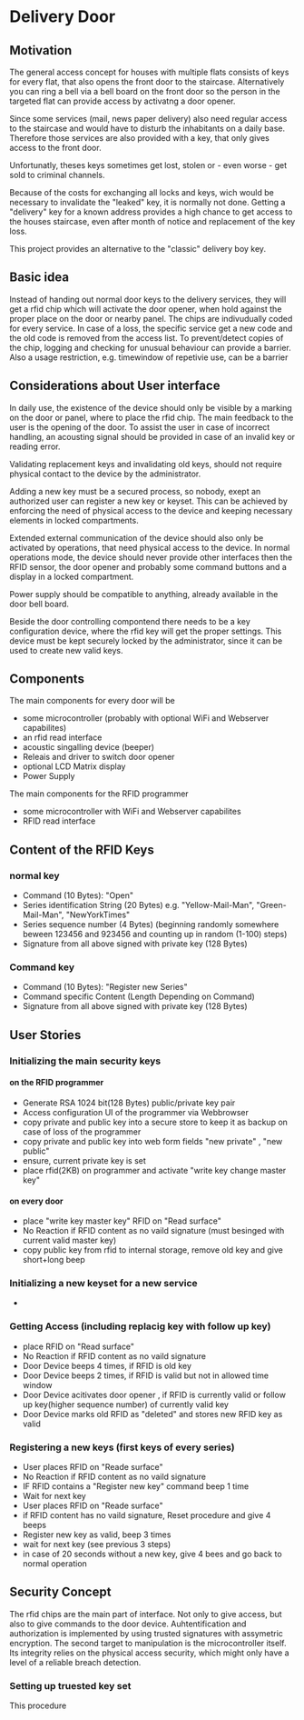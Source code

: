# Delivery Door

## Motivation

The general access concept for houses with multiple flats consists of keys for every flat, 
that also opens the front door to the staircase. Alternatively you can  ring a bell via a bell board on the front door so the person in 
the targeted flat can provide access by activatng a door opener.

Since some services (mail, news paper delivery) also need regular access to the staircase and would have to 
disturb the inhabitants on a daily base. Therefore those services are also provided with a key, that only gives access to the front door.

Unfortunatly, theses keys sometimes get lost, stolen or - even worse - get sold to criminal channels.

Because of the costs for exchanging all locks and keys, wich would be necessary to invalidate the "leaked" key, it is normally not done. 
Getting a "delivery" key for a known address  provides a high chance to get access to the houses staircase, even after month of notice and replacement of the key loss.

This project provides an alternative to the "classic" delivery boy key.

## Basic idea

Instead of handing out normal door keys to the delivery services, they will get a rfid chip which will activate the door opener, when hold against the proper place on the door or nearby panel.
The chips are indivudually coded for every service. In case of a loss, the specific service get a new code  and the old code is removed from the access list.
To prevent/detect copies of the chip, logging and checking for unusual behaviour can provide a barrier. Also a usage restriction, e.g. timewindow of repetivie use, can be a barrier 

## Considerations about User interface 

In daily use, the existence of the device should only be visible by a marking on the door or panel, where to place the rfid chip. The main feedback to the user is the opening of the door. To assist the user in case of incorrect handling, an acousting signal should be provided in case of an invalid key or reading error.

Validating replacement keys and invalidating old keys, should not require physical contact to the device by the administrator.

Adding a new key must be a secured process, so nobody, exept an authorized user can register a new key or keyset. This can be achieved by enforcing the need of physical access to the device and keeping necessary elements in locked compartments.

Extended external communication of the device should also only be activated by operations, that need physical access to the device. In normal operations mode, the device should never provide other interfaces then the RFID sensor, the door opener and probably some command buttons and a display in a locked compartment.

Power supply should be compatible to anything, already available in the door bell board.

Beside the door controlling compontend there needs to be a key configuration device, where the rfid key will get the proper settings. This device must be kept securely locked by the administrator, since it can be used to create new valid keys.

## Components

The main components for every door will be
* some microcontroller (probably with optional WiFi and Webserver capabilites)
* an rfid read interface
* acoustic singalling device (beeper)
* Releais and driver to switch door opener
* optional LCD Matrix display
* Power Supply

The main components for the RFID programmer
* some microcontroller with WiFi and Webserver capabilites
* RFID read interface

## Content of the RFID Keys
### normal key
* Command (10 Bytes): "Open"
* Series identification String (20 Bytes) e.g. "Yellow-Mail-Man", "Green-Mail-Man", "NewYorkTimes"
* Series sequence number (4 Bytes) (beginning randomly somewhere beween 123456 and 923456 and counting up in random (1-100) steps) 
* Signature from all above signed with private key (128 Bytes) 

### Command key
* Command (10 Bytes): "Register new Series"
* Command specific Content (Length Depending on Command)
* Signature from all above signed with private key (128 Bytes) 

## User Stories

### Initializing the main security keys

#### on the RFID programmer
* Generate RSA 1024 bit(128 Bytes) public/private key pair
* Access configuration UI of the programmer via Webbrowser
* copy private and public key into a secure store to keep it as backup on case of loss of the programmer
* copy private and public key into web form fields "new private" , "new public" 
* ensure, current private key is set
* place rfid(2KB) on programmer and activate "write key change master key"

#### on every door
* place "write key master key" RFID on "Read surface"
* No Reaction if RFID content as no vaild signature (must besinged with current valid master key)
* copy public key from rfid to internal storage, remove old key and give short+long beep

### Initializing a new keyset for a new service
* 


### Getting Access (including replacig key with follow up key)
* place RFID on "Read surface"
* No Reaction if RFID content as no vaild signature
* Door Device beeps 4 times, if RFID is old key
* Door Device beeps 2 times, if RFID is valid but not in allowed time window
* Door Device acitivates door opener , if RFID is currently valid or follow up key(higher sequence number) of currently valid key
* Door Device marks old RFID as "deleted" and stores new RFID key as valid

### Registering a new keys (first keys of every series)
* User places RFID on "Reade surface"
* No Reaction if RFID content as no vaild signature
* IF RFID contains a "Register new key" command beep 1 time
* Wait for next key
* User places RFID on "Reade surface"
* if RFID content has no vaild signature, Reset procedure and give 4 beeps 
* Register new key as valid, beep 3 times
* wait for next key (see previous 3 steps)
* in case of 20 seconds without a new key, give 4 bees and go back to normal operation


## Security Concept

The rfid chips are the main part of interface. Not only to give access, but also to give commands to the door device. Auhtentification  and authorization is implemented by using trusted signatures with assymetric encryption. The second target to manipulation is the microcontroller itself. Its integrity relies on the physical access security, which might only have a level of a reliable breach detection.

### Setting up truested key set
This procedure 
